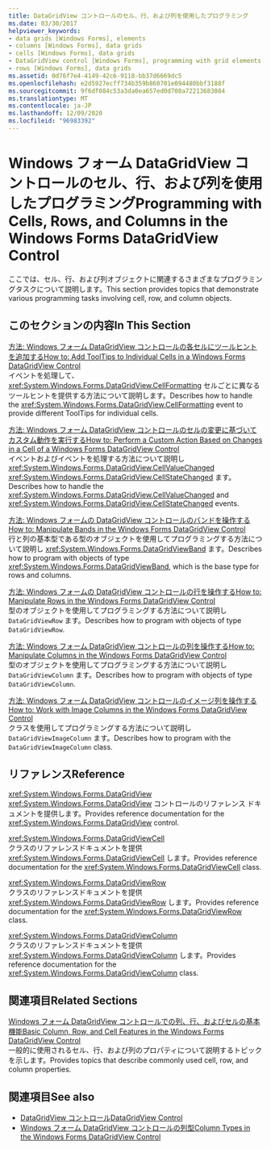 ```yaml
---
title: DataGridView コントロールのセル、行、および列を使用したプログラミング
ms.date: 03/30/2017
helpviewer_keywords:
- data grids [Windows Forms], elements
- columns [Windows Forms], data grids
- cells [Windows Forms], data grids
- DataGridView control [Windows Forms], programming with grid elements
- rows [Windows Forms], data grids
ms.assetid: 0d76f7e4-4149-42c6-9118-bb37d6669dc5
ms.openlocfilehash: e2d5927ecff734b359b860701e094480bbf3188f
ms.sourcegitcommit: 9f6df084c53a3da0ea657ed0d708a72213683084
ms.translationtype: MT
ms.contentlocale: ja-JP
ms.lasthandoff: 12/09/2020
ms.locfileid: "96983392"
---
```

# <a name="programming-with-cells-rows-and-columns-in-the-windows-forms-datagridview-control"></a><span data-ttu-id="70c2d-102">Windows フォーム DataGridView コントロールのセル、行、および列を使用したプログラミング</span><span class="sxs-lookup"><span data-stu-id="70c2d-102">Programming with Cells, Rows, and Columns in the Windows Forms DataGridView Control</span></span>
<span data-ttu-id="70c2d-103">ここでは、セル、行、および列オブジェクトに関連するさまざまなプログラミングタスクについて説明します。</span><span class="sxs-lookup"><span data-stu-id="70c2d-103">This section provides topics that demonstrate various programming tasks involving cell, row, and column objects.</span></span>  
  
## <a name="in-this-section"></a><span data-ttu-id="70c2d-104">このセクションの内容</span><span class="sxs-lookup"><span data-stu-id="70c2d-104">In This Section</span></span>  
 [<span data-ttu-id="70c2d-105">方法: Windows フォーム DataGridView コントロールの各セルにツールヒントを追加する</span><span class="sxs-lookup"><span data-stu-id="70c2d-105">How to: Add ToolTips to Individual Cells in a Windows Forms DataGridView Control</span></span>](add-tooltips-to-individual-cells-in-a-wf-datagridview-control.md)  
 <span data-ttu-id="70c2d-106">イベントを処理して、 <xref:System.Windows.Forms.DataGridView.CellFormatting> セルごとに異なるツールヒントを提供する方法について説明します。</span><span class="sxs-lookup"><span data-stu-id="70c2d-106">Describes how to handle the <xref:System.Windows.Forms.DataGridView.CellFormatting> event to provide different ToolTips for individual cells.</span></span>  
  
 [<span data-ttu-id="70c2d-107">方法: Windows フォーム DataGridView コントロールのセルの変更に基づいてカスタム動作を実行する</span><span class="sxs-lookup"><span data-stu-id="70c2d-107">How to: Perform a Custom Action Based on Changes in a Cell of a Windows Forms DataGridView Control</span></span>](perform-a-custom-action-based-on-changes-in-a-cell-of-a-datagrid.md)  
 <span data-ttu-id="70c2d-108">イベントおよびイベントを処理する方法について説明し <xref:System.Windows.Forms.DataGridView.CellValueChanged> <xref:System.Windows.Forms.DataGridView.CellStateChanged> ます。</span><span class="sxs-lookup"><span data-stu-id="70c2d-108">Describes how to handle the <xref:System.Windows.Forms.DataGridView.CellValueChanged> and <xref:System.Windows.Forms.DataGridView.CellStateChanged> events.</span></span>  
  
 [<span data-ttu-id="70c2d-109">方法: Windows フォームの DataGridView コントロールのバンドを操作する</span><span class="sxs-lookup"><span data-stu-id="70c2d-109">How to: Manipulate Bands in the Windows Forms DataGridView Control</span></span>](how-to-manipulate-bands-in-the-windows-forms-datagridview-control.md)  
 <span data-ttu-id="70c2d-110">行と列の基本型である型のオブジェクトを使用してプログラミングする方法について説明し <xref:System.Windows.Forms.DataGridViewBand> ます。</span><span class="sxs-lookup"><span data-stu-id="70c2d-110">Describes how to program with objects of type <xref:System.Windows.Forms.DataGridViewBand>, which is the base type for rows and columns.</span></span>  
  
 [<span data-ttu-id="70c2d-111">方法: Windows フォームの DataGridView コントロールの行を操作する</span><span class="sxs-lookup"><span data-stu-id="70c2d-111">How to: Manipulate Rows in the Windows Forms DataGridView Control</span></span>](how-to-manipulate-rows-in-the-windows-forms-datagridview-control.md)  
 <span data-ttu-id="70c2d-112">型のオブジェクトを使用してプログラミングする方法について説明し `DataGridViewRow` ます。</span><span class="sxs-lookup"><span data-stu-id="70c2d-112">Describes how to program with objects of type `DataGridViewRow`.</span></span>  
  
 [<span data-ttu-id="70c2d-113">方法: Windows フォーム DataGridView コントロールの列を操作する</span><span class="sxs-lookup"><span data-stu-id="70c2d-113">How to: Manipulate Columns in the Windows Forms DataGridView Control</span></span>](how-to-manipulate-columns-in-the-windows-forms-datagridview-control.md)  
 <span data-ttu-id="70c2d-114">型のオブジェクトを使用してプログラミングする方法について説明し `DataGridViewColumn` ます。</span><span class="sxs-lookup"><span data-stu-id="70c2d-114">Describes how to program with objects of type `DataGridViewColumn`.</span></span>  
  
 [<span data-ttu-id="70c2d-115">方法: Windows フォーム DataGridView コントロールのイメージ列を操作する</span><span class="sxs-lookup"><span data-stu-id="70c2d-115">How to: Work with Image Columns in the Windows Forms DataGridView Control</span></span>](how-to-work-with-image-columns-in-the-windows-forms-datagridview-control.md)  
 <span data-ttu-id="70c2d-116">クラスを使用してプログラミングする方法について説明し `DataGridViewImageColumn` ます。</span><span class="sxs-lookup"><span data-stu-id="70c2d-116">Describes how to program with the `DataGridViewImageColumn` class.</span></span>  
  
## <a name="reference"></a><span data-ttu-id="70c2d-117">リファレンス</span><span class="sxs-lookup"><span data-stu-id="70c2d-117">Reference</span></span>  
 <xref:System.Windows.Forms.DataGridView>  
 <span data-ttu-id="70c2d-118"><xref:System.Windows.Forms.DataGridView> コントロールのリファレンス ドキュメントを提供します。</span><span class="sxs-lookup"><span data-stu-id="70c2d-118">Provides reference documentation for the <xref:System.Windows.Forms.DataGridView> control.</span></span>  
  
 <xref:System.Windows.Forms.DataGridViewCell>  
 <span data-ttu-id="70c2d-119">クラスのリファレンスドキュメントを提供 <xref:System.Windows.Forms.DataGridViewCell> します。</span><span class="sxs-lookup"><span data-stu-id="70c2d-119">Provides reference documentation for the <xref:System.Windows.Forms.DataGridViewCell> class.</span></span>  
  
 <xref:System.Windows.Forms.DataGridViewRow>  
 <span data-ttu-id="70c2d-120">クラスのリファレンスドキュメントを提供 <xref:System.Windows.Forms.DataGridViewRow> します。</span><span class="sxs-lookup"><span data-stu-id="70c2d-120">Provides reference documentation for the <xref:System.Windows.Forms.DataGridViewRow> class.</span></span>  
  
 <xref:System.Windows.Forms.DataGridViewColumn>  
 <span data-ttu-id="70c2d-121">クラスのリファレンスドキュメントを提供 <xref:System.Windows.Forms.DataGridViewColumn> します。</span><span class="sxs-lookup"><span data-stu-id="70c2d-121">Provides reference documentation for the <xref:System.Windows.Forms.DataGridViewColumn> class.</span></span>  
  
## <a name="related-sections"></a><span data-ttu-id="70c2d-122">関連項目</span><span class="sxs-lookup"><span data-stu-id="70c2d-122">Related Sections</span></span>  
 [<span data-ttu-id="70c2d-123">Windows フォーム DataGridView コントロールでの列、行、およびセルの基本機能</span><span class="sxs-lookup"><span data-stu-id="70c2d-123">Basic Column, Row, and Cell Features in the Windows Forms DataGridView Control</span></span>](basic-column-row-and-cell-features-wf-datagridview-control.md)  
 <span data-ttu-id="70c2d-124">一般的に使用されるセル、行、および列のプロパティについて説明するトピックを示します。</span><span class="sxs-lookup"><span data-stu-id="70c2d-124">Provides topics that describe commonly used cell, row, and column properties.</span></span>  
  
## <a name="see-also"></a><span data-ttu-id="70c2d-125">関連項目</span><span class="sxs-lookup"><span data-stu-id="70c2d-125">See also</span></span>

- [<span data-ttu-id="70c2d-126">DataGridView コントロール</span><span class="sxs-lookup"><span data-stu-id="70c2d-126">DataGridView Control</span></span>](datagridview-control-windows-forms.md)
- [<span data-ttu-id="70c2d-127">Windows フォーム DataGridView コントロールの列型</span><span class="sxs-lookup"><span data-stu-id="70c2d-127">Column Types in the Windows Forms DataGridView Control</span></span>](column-types-in-the-windows-forms-datagridview-control.md)
